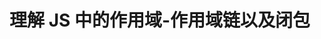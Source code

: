 <!--
 * @LineStart: -------------------------------------------
 * @Copyright: © 2020, itclanCoder. All rights reserved.
 * @LineEnd: ----------------------------------------------
 * @Product:
 * @Mode Name:
 * @Autor: vxPublic:itclanCoder
 * @Date: 2020-05-30 08:54:35
 * @Version: xxx.v1.0
 * @LastEditors: 川川
 * @LastEditTime: 2020-05-31 12:22:48
 * @Description:
-->

# 理解 JS 中的作用域-作用域链以及闭包
